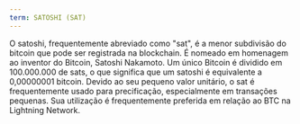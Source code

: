 ```yaml
---
term: SATOSHI (SAT)
---
```


O satoshi, frequentemente abreviado como "sat", é a menor subdivisão do bitcoin que pode ser registrada na blockchain. É nomeado em homenagem ao inventor do Bitcoin, Satoshi Nakamoto. Um único Bitcoin é dividido em 100.000.000 de sats, o que significa que um satoshi é equivalente a 0,00000001 bitcoin. Devido ao seu pequeno valor unitário, o sat é frequentemente usado para precificação, especialmente em transações pequenas. Sua utilização é frequentemente preferida em relação ao BTC na Lightning Network.